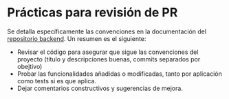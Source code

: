 # Prácticas para revisión de PR

Se detalla específicamente las convenciones en la documentación del [repositorio backend](https://github.com/Emiliax16/WellProject/blob/master/API/documentations/review-pr-process.md). Un resumen es el siguiente:

- Revisar el código para asegurar que sigue las convenciones del proyecto (título y descripciones buenas, commits separados por obejtivo)
- Probar las funcionalidades añadidas o modificadas, tanto por aplicación como tests si es que aplica.
- Dejar comentarios constructivos y sugerencias de mejora.
